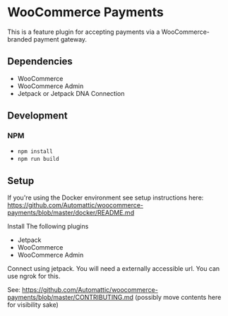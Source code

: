 # WooCommerce Payments

This is a feature plugin for accepting payments via a WooCommerce-branded payment gateway.

## Dependencies

- WooCommerce
- WooCommerce Admin
- Jetpack or Jetpack DNA Connection

## Development

### NPM

- `npm install`
- `npm run build`

## Setup

If you're using the Docker environment see setup instructions here:
https://github.com/Automattic/woocommerce-payments/blob/master/docker/README.md

Install The following plugins
- Jetpack
- WooCommerce
- WooCommerce Admin

Connect using jetpack. You will need a externally accessible url. You can use ngrok for this.

See: https://github.com/Automattic/woocommerce-payments/blob/master/CONTRIBUTING.md (possibly move contents here for visibility sake)
